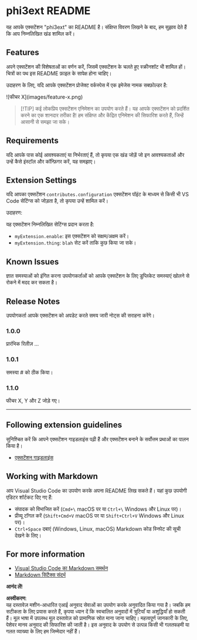 # phi3ext README

यह आपके एक्सटेंशन "phi3ext" का README है। संक्षिप्त विवरण लिखने के बाद, हम सुझाव देते हैं कि आप निम्नलिखित खंड शामिल करें।

## Features

अपने एक्सटेंशन की विशेषताओं का वर्णन करें, जिसमें एक्सटेंशन के चलते हुए स्क्रीनशॉट भी शामिल हों। चित्रों का पथ इस README फ़ाइल के सापेक्ष होना चाहिए।

उदाहरण के लिए, यदि आपके एक्सटेंशन प्रोजेक्ट वर्कस्पेस में एक इमेजेस नामक सबफ़ोल्डर है:

\!\[फीचर X\]\(images/feature-x.png\)

> [!TIP] कई लोकप्रिय एक्सटेंशन एनिमेशन का उपयोग करते हैं। यह आपके एक्सटेंशन को प्रदर्शित करने का एक शानदार तरीका है! हम संक्षिप्त और केंद्रित एनिमेशन की सिफारिश करते हैं, जिन्हें आसानी से समझा जा सके।

## Requirements

यदि आपके पास कोई आवश्यकताएं या निर्भरताएं हैं, तो कृपया एक खंड जोड़ें जो इन आवश्यकताओं और उन्हें कैसे इंस्टॉल और कॉन्फ़िगर करें, यह समझाए।

## Extension Settings

यदि आपका एक्सटेंशन `contributes.configuration` एक्सटेंशन पॉइंट के माध्यम से किसी भी VS Code सेटिंग्स को जोड़ता है, तो कृपया उन्हें शामिल करें।

उदाहरण:

यह एक्सटेंशन निम्नलिखित सेटिंग्स प्रदान करता है:

* `myExtension.enable`: इस एक्सटेंशन को सक्षम/अक्षम करें।
* `myExtension.thing`: `blah` सेट करें ताकि कुछ किया जा सके।

## Known Issues

ज्ञात समस्याओं को इंगित करना उपयोगकर्ताओं को आपके एक्सटेंशन के लिए डुप्लिकेट समस्याएं खोलने से रोकने में मदद कर सकता है।

## Release Notes

उपयोगकर्ता आपके एक्सटेंशन को अपडेट करते समय जारी नोट्स की सराहना करेंगे।

### 1.0.0

प्रारंभिक रिलीज़ ...

### 1.0.1

समस्या # को ठीक किया।

### 1.1.0

फीचर X, Y और Z जोड़े गए।

---

## Following extension guidelines

सुनिश्चित करें कि आपने एक्सटेंशन गाइडलाइंस पढ़ी हैं और एक्सटेंशन बनाने के सर्वोत्तम प्रथाओं का पालन किया है।

* [एक्सटेंशन गाइडलाइंस](https://code.visualstudio.com/api/references/extension-guidelines?WT.mc_id=aiml-137032-kinfeylo)

## Working with Markdown

आप Visual Studio Code का उपयोग करके अपना README लिख सकते हैं। यहां कुछ उपयोगी एडिटर शॉर्टकट दिए गए हैं:

* संपादक को विभाजित करें (`Cmd+\` macOS पर या `Ctrl+\` Windows और Linux पर)।
* प्रीव्यू टॉगल करें (`Shift+Cmd+V` macOS पर या `Shift+Ctrl+V` Windows और Linux पर)।
* `Ctrl+Space` दबाएं (Windows, Linux, macOS) Markdown कोड स्निपेट की सूची देखने के लिए।

## For more information

* [Visual Studio Code का Markdown समर्थन](http://code.visualstudio.com/docs/languages/markdown?WT.mc_id=aiml-137032-kinfeylo)
* [Markdown सिंटैक्स संदर्भ](https://help.github.com/articles/markdown-basics/)

**आनंद लें!**

**अस्वीकरण**:  
यह दस्तावेज़ मशीन-आधारित एआई अनुवाद सेवाओं का उपयोग करके अनुवादित किया गया है। जबकि हम सटीकता के लिए प्रयास करते हैं, कृपया ध्यान दें कि स्वचालित अनुवादों में त्रुटियाँ या अशुद्धियाँ हो सकती हैं। मूल भाषा में उपलब्ध मूल दस्तावेज़ को प्रामाणिक स्रोत माना जाना चाहिए। महत्वपूर्ण जानकारी के लिए, पेशेवर मानव अनुवाद की सिफारिश की जाती है। इस अनुवाद के उपयोग से उत्पन्न किसी भी गलतफहमी या गलत व्याख्या के लिए हम जिम्मेदार नहीं हैं।